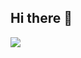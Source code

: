 ## Hi there 👋

<!--
**mbulic97/mbulic97** is a ✨ _special_ ✨ repository because its `README.md` (this file) appears on your GitHub profile.

Here are some ideas to get you started:

- 🔭 I’m currently working on ...
- 🌱 I’m currently learning ...
- 👯 I’m looking to collaborate on ...
- 🤔 I’m looking for help with ...
- 💬 Ask me about ...
- 📫 How to reach me: ...
- 😄 Pronouns: ...
- ⚡ Fun fact: ...
-->

![](https://pixel-profile.vercel.app/api/github-stats?username=mbulic97)
<!--![](https://user-images.githubusercontent.com/74038190/215768208-3bf3dda8-eeea-40ee-a58b-f5ac529685bf.gif)-- ovo je androdi studio>

<!--![](https://github-readme-stats.vercel.app/api?username=mbulic97&show_icons=true&theme=transparent)-->
<!--![](https://github-readme-stats.vercel.app/api/top-langs?username=mbulic97&theme=transparent&layout=donut&hide=css&langs_count=8&border_radius=10&show_icons=true&locale=en)-->
<!--![](https://github-readme-stats.vercel.app/api?username=mbulic97&theme=transparent&count_private=true&show_icons=true&rank_icon=github&locale=en)-->
